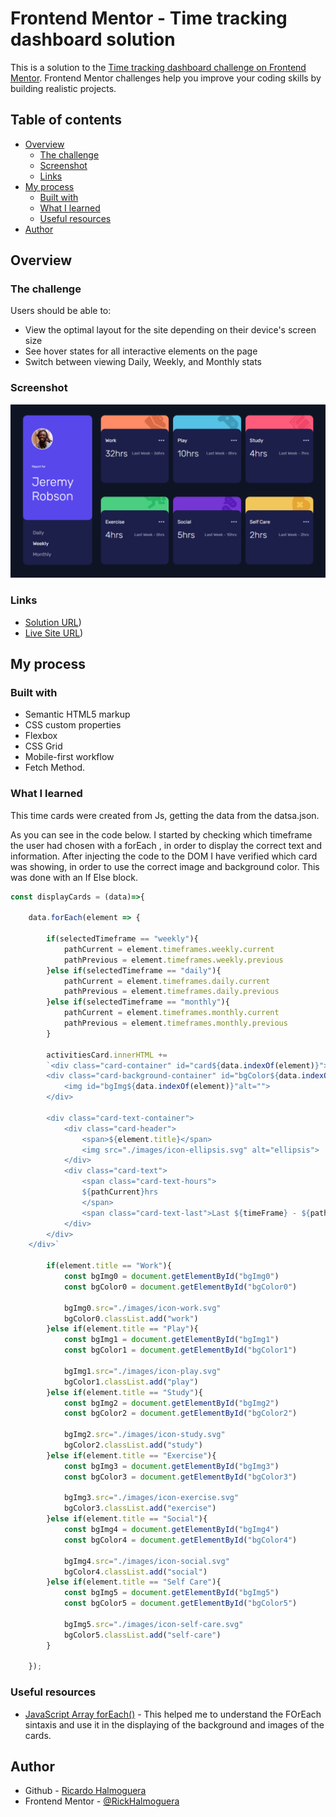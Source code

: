 # Frontend Mentor - Time tracking dashboard solution

This is a solution to the [Time tracking dashboard challenge on Frontend Mentor](https://www.frontendmentor.io/challenges/time-tracking-dashboard-UIQ7167Jw). Frontend Mentor challenges help you improve your coding skills by building realistic projects. 

## Table of contents

- [Overview](#overview)
  - [The challenge](#the-challenge)
  - [Screenshot](#screenshot)
  - [Links](#links)
- [My process](#my-process)
  - [Built with](#built-with)
  - [What I learned](#what-i-learned)
  - [Useful resources](#useful-resources)
- [Author](#author)


## Overview

### The challenge

Users should be able to:

- View the optimal layout for the site depending on their device's screen size
- See hover states for all interactive elements on the page
- Switch between viewing Daily, Weekly, and Monthly stats

### Screenshot

![](./images/screenshot.png)

### Links

- [Solution URL](https://www.frontendmentor.io/solutions/time-tracking-app-with-fetch-and-responsive-layout-EuaSyib4fH))
- [Live Site URL](https://rickhalmoguera.github.io/Time-tracking-dashboard/))

## My process

### Built with

- Semantic HTML5 markup
- CSS custom properties
- Flexbox
- CSS Grid
- Mobile-first workflow
- Fetch Method.

### What I learned

This time cards were created from Js, getting the data from the datsa.json.

As you can see in the code below. I started by checking which timeframe the user had chosen with a forEach , in order to display the correct text and information. After injecting the code to the DOM I have verified which card was showing, in order to use the correct image and background color. This was done with an If Else block.
```js
const displayCards = (data)=>{

    data.forEach(element => {

        if(selectedTimeframe == "weekly"){
            pathCurrent = element.timeframes.weekly.current
            pathPrevious = element.timeframes.weekly.previous
        }else if(selectedTimeframe == "daily"){
            pathCurrent = element.timeframes.daily.current
            pathPrevious = element.timeframes.daily.previous
        }else if(selectedTimeframe == "monthly"){
            pathCurrent = element.timeframes.monthly.current
            pathPrevious = element.timeframes.monthly.previous
        }

        activitiesCard.innerHTML +=
        `<div class="card-container" id="card${data.indexOf(element)}">
        <div class="card-background-container" id="bgColor${data.indexOf(element)}">
            <img id="bgImg${data.indexOf(element)}"alt="">
        </div>

        <div class="card-text-container">
            <div class="card-header">
                <span>${element.title}</span>
                <img src="./images/icon-ellipsis.svg" alt="ellipsis">
            </div>
            <div class="card-text">
                <span class="card-text-hours">
                ${pathCurrent}hrs
                </span>
                <span class="card-text-last">Last ${timeFrame} - ${pathPrevious}hrs </span>
            </div>
        </div>
    </div>` 

        if(element.title == "Work"){
            const bgImg0 = document.getElementById("bgImg0")
            const bgColor0 = document.getElementById("bgColor0")

            bgImg0.src="./images/icon-work.svg"
            bgColor0.classList.add("work")
        }else if(element.title == "Play"){
            const bgImg1 = document.getElementById("bgImg1")
            const bgColor1 = document.getElementById("bgColor1")

            bgImg1.src="./images/icon-play.svg"
            bgColor1.classList.add("play")
        }else if(element.title == "Study"){
            const bgImg2 = document.getElementById("bgImg2")
            const bgColor2 = document.getElementById("bgColor2")

            bgImg2.src="./images/icon-study.svg"
            bgColor2.classList.add("study")
        }else if(element.title == "Exercise"){
            const bgImg3 = document.getElementById("bgImg3")
            const bgColor3 = document.getElementById("bgColor3")

            bgImg3.src="./images/icon-exercise.svg"
            bgColor3.classList.add("exercise")
        }else if(element.title == "Social"){
            const bgImg4 = document.getElementById("bgImg4")
            const bgColor4 = document.getElementById("bgColor4")

            bgImg4.src="./images/icon-social.svg"
            bgColor4.classList.add("social")
        }else if(element.title == "Self Care"){
            const bgImg5 = document.getElementById("bgImg5")
            const bgColor5 = document.getElementById("bgColor5")

            bgImg5.src="./images/icon-self-care.svg"
            bgColor5.classList.add("self-care")
        }
        
    });
```

### Useful resources

- [JavaScript Array forEach()](https://www.w3schools.com/jsref/jsref_foreach.asp) - This helped me to understand the FOrEach sintaxis and use it in the displaying of the background and images of the cards.

## Author

- Github - [Ricardo Halmoguera](https://github.com/RickHalmoguera)
- Frontend Mentor - [@RickHalmoguera](https://www.frontendmentor.io/profile/RickHalmoguera)
